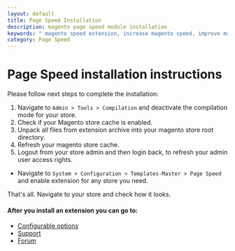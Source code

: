 ```yaml
---
layout: default
title: Page Speed Installation
description: magento page speed module installation
keywords: " magento speed extension, increase magento speed, improve magento speed, optimize magento speed, magento speed optimization, magento page speed module "
category: Page Speed
---
```


# Page Speed installation instructions

Please follow next steps to complete the installation:

1. Navigate to `Admin > Tools > Compilation` and deactivate the compilation
mode for your store.
2. Check if your Magento store cache is enabled.
3. Unpack all files from extension archive into your magento store root directory.
4. Refresh your magento store cache.
5. Logout from your store admin and then login back, to refresh your admin user
access rights.

* Navigate to `System > Configuration > Templates-Master > Page Speed` and
enable extension for any store you need.

That's all. Navigate to your store and check how it looks.

#### After you install an extension you can go to:

* [Configurable options](../config-options/)
* [Support](https://swissuplabs.com/contacts/)
* [Forum](https://swissuplabs.com/magento-forum/)

